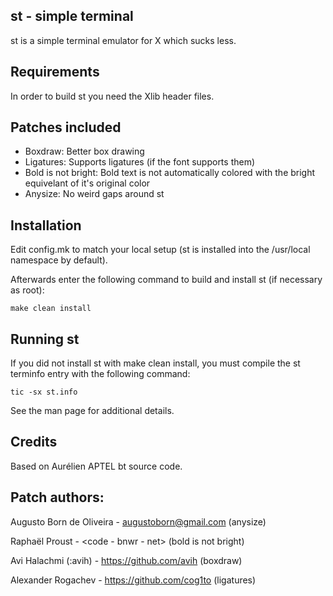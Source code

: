st - simple terminal
--------------------
st is a simple terminal emulator for X which sucks less.


Requirements
------------
In order to build st you need the Xlib header files.


Patches included
----------------
- Boxdraw:
    Better box drawing
- Ligatures:
    Supports ligatures (if the font supports them)
- Bold is not bright:
    Bold text is not automatically colored with the bright equivelant of it's original color
- Anysize:
    No weird gaps around st


Installation
------------
Edit config.mk to match your local setup (st is installed into
the /usr/local namespace by default).

Afterwards enter the following command to build and install st (if
necessary as root):

    make clean install

Running st
----------
If you did not install st with make clean install, you must compile
the st terminfo entry with the following command:

    tic -sx st.info

See the man page for additional details.

Credits
-------
Based on Aurélien APTEL <aurelien dot aptel at gmail dot com> bt source code.

Patch authors:
--------------

Augusto Born de Oliveira - augustoborn@gmail.com (anysize)

Raphaël Proust - <code - bnwr - net> (bold is not bright)

Avi Halachmi (:avih) - https://github.com/avih (boxdraw)

Alexander Rogachev - https://github.com/cog1to (ligatures)
